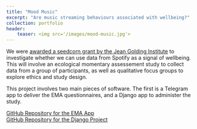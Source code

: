 ```yaml
---
title: "Mood Music"
excerpt: "Are music streaming behaviours associated with wellbeing?"
collection: portfolio
header:
    teaser: <img src='/images/mood-music.jpg'>
---
```


We were [awarded a seedcorn grant by the Jean Golding Institute](https://jeangoldinginstitute.blogs.bristol.ac.uk/2020/01/13/jgi-seed-corn-funding-call-winners-2020-announced/) to investigate whether we can use data from Spotify as a signal of wellbeing. This will involve an ecological momentary assessement study to collect data from a group of participants, as well as qualitative focus groups to explore ethics and study design. 

This project involves two main pieces of software. The first is a Telegram app to deliver the EMA questionnaires, and a Django app to administer the study.
  
[GitHub Repository for the EMA App](https://github.com/ninadicara/Mood-Music-App)   
[GitHub Repository for the Django Project](https://github.com/DynamicGenetics/ema-bot)  